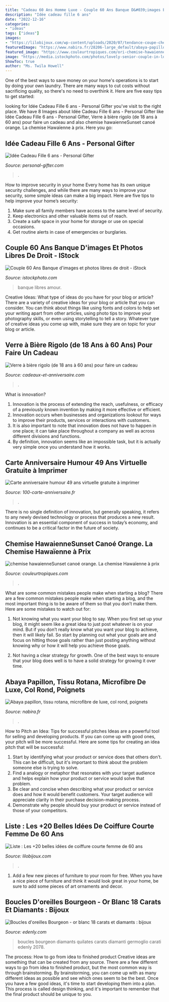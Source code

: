 ```yaml
---
title: "Cadeau 60 Ans Homme Luxe - Couple 60 Ans Banque D&#039;images Et Photos Libres De Droit"
description: "Idée cadeau fille 6 ans"
date: "2022-12-16"
categories:
- "ideas"
tags: ["ideas"]
images:
- "https://lilobijoux.com/wp-content/uploads/2020/07/tendance-coupe-cheveux-courts-2016-femme-60-ans-coupe-4.jpg"
featuredImage: "https://www.nabira.fr/28206-large_default/abaya-papillon-rotana-crepe-de-luxe.jpg"
featured_image: "https://www.couleurtropiques.com/ori-chemise-hawaienne-sunset-cano-orange-2868_6046.jpg"
image: "https://media.istockphoto.com/photos/lovely-senior-couple-in-love-looking-at-copyspace-picture-id483203571?k=6&amp;m=483203571&amp;s=612x612&amp;w=0&amp;h=zsKEHI_XJg4UVWwuD1bnnuDvp9bj58V2m9pUtMGnPB0="
ShowToc: true
author: "Ms. Twila Howell"
---
```



One of the best ways to save money on your home's operations is to start by doing your own laundry. There are many ways to cut costs without sacrificing quality, so there's no need to overthink it. Here are five easy tips to get started:

	

		
looking for Idée Cadeau Fille 6 ans - Personal Gifter you've visit to the right place. We have 8 Images about Idée Cadeau Fille 6 ans - Personal Gifter like Idée Cadeau Fille 6 ans - Personal Gifter, Verre à bière rigolo (de 18 ans à 60 ans) pour faire un cadeau and also chemise hawaienneSunset canoé orange. La chemise Hawaïenne à prix. Here you go:
		
    
## Idée Cadeau Fille 6 Ans - Personal Gifter

<img loading=lazy src="https://images.personal-gifter.com/2019/12/Nene-Toys-Tour-de-Blocs-Empilables-en-Bois-avec-Couleurs-et-Animaux-Jeu-dadresse-et-dquilibre-4-en-1-pour-Filles-et-Garons-de-3--9-ans-Cadeau--Partager-entre-Parents-et-Enfants-76-pices-0.jpg" onerror="this.onerror=null;this.src='https://tse2.mm.bing.net/th?id=OIP.14s2WNnIBIvAp3nOww3VUwHaHa&amp;pid=15.1';" alt="Idée Cadeau Fille 6 ans - Personal Gifter">

_Source: personal-gifter.com_

>. 

	

How to improve security in your home
Every home has its own unique security challenges, and while there are many ways to improve your security, some simple ideas can make a big impact. Here are five tips to help improve your home’s security:
1. Make sure all family members have access to the same level of security.
2. Keep electronics and other valuable items out of reach.
3. Create a safe space in your home for storage or use on special occasions.
4. Get routine alerts in case of emergencies or burglaries.

    
## Couple 60 Ans Banque D&#039;images Et Photos Libres De Droit - IStock

<img loading=lazy src="https://media.istockphoto.com/photos/lovely-senior-couple-in-love-looking-at-copyspace-picture-id483203571?k=6&amp;m=483203571&amp;s=612x612&amp;w=0&amp;h=zsKEHI_XJg4UVWwuD1bnnuDvp9bj58V2m9pUtMGnPB0=" onerror="this.onerror=null;this.src='https://tse3.mm.bing.net/th?id=OIP.7SP2eZ5mqMPTKOtLQEOF3gHaE8&amp;pid=15.1';" alt="Couple 60 Ans Banque d&#039;images et photos libres de droit - iStock">

_Source: istockphoto.com_

>banque libres amour. 

	

Creative Ideas: What type of ideas do you have for your blog or article?
There are a variety of creative ideas for your blog or article that you can consider. You can think about things like using fonts and colors to help set your writing apart from other articles, using photo tips to improve your photography skills, or even using storytelling to tell a story. Whatever type of creative ideas you come up with, make sure they are on topic for your blog or article.

    
## Verre à Bière Rigolo (de 18 Ans à 60 Ans) Pour Faire Un Cadeau

<img loading=lazy src="https://www.cadeaux-et-anniversaire.com/23376-large_default/verre-a-biere-anniversaire.jpg" onerror="this.onerror=null;this.src='https://tse2.mm.bing.net/th?id=OIP.r2qT7uFMYSlu6b4PNOdeuQAAAA&amp;pid=15.1';" alt="Verre à bière rigolo (de 18 ans à 60 ans) pour faire un cadeau">

_Source: cadeaux-et-anniversaire.com_

>. 

	

What is innovation?
1. Innovation is the process of extending the reach, usefulness, or efficacy of a previously known invention by making it more effective or efficient.
2. Innovation occurs when businesses and organizations lookout for ways to improve their products, services or interactions with customers.
3. It is also important to note that innovation does not have to happen in one place; it can take place throughout a company as well as across different divisions and functions.
4. By definition, innovation seems like an impossible task, but it is actually very simple once you understand how it works.

    
## Carte Anniversaire Humour 49 Ans Virtuelle Gratuite à Imprimer

<img loading=lazy src="http://100-carte-anniversaire.fr/wp-content/uploads/2016/01/carte-anniversaire-humour-49-ans-premium.jpg" onerror="this.onerror=null;this.src='https://tse4.mm.bing.net/th?id=OIP.E8LGA7vCsHpOg0RyNE0KZgHaEc&amp;pid=15.1';" alt="Carte anniversaire humour 49 ans virtuelle gratuite à imprimer">

_Source: 100-carte-anniversaire.fr_

>. 

	

There is no single definition of innovation, but generally speaking, it refers to any newly devised technology or process that produces a new result. Innovation is an essential component of success in today’s economy, and continues to be a critical factor in the future of society.

    
## Chemise HawaienneSunset Canoé Orange. La Chemise Hawaïenne à Prix

<img loading=lazy src="https://www.couleurtropiques.com/ori-chemise-hawaienne-sunset-cano-orange-2868_6046.jpg" onerror="this.onerror=null;this.src='https://tse4.mm.bing.net/th?id=OIP.4o0tXTtpDgS9unMBbRnpZAHaKj&amp;pid=15.1';" alt="chemise hawaienneSunset canoé orange. La chemise Hawaïenne à prix">

_Source: couleurtropiques.com_

>. 

	

What are some common mistakes people make when starting a blog?
There are a few common mistakes people make when starting a blog, and the most important thing is to be aware of them so that you don’t make them. Here are some mistakes to watch out for:
1. Not knowing what you want your blog to say. When you first set up your blog, it might seem like a great idea to just post whatever is on your mind. But if you don’t really know what you want your blog to achieve, then it will likely fail. So start by planning out what your goals are and focus on hitting those goals rather than just posting anything without knowing why or how it will help you achieve those goals.

2. Not having a clear strategy for growth. One of the best ways to ensure that your blog does well is to have a solid strategy for growing it over time.

    
## Abaya Papillon, Tissu Rotana, Microfibre De Luxe, Col Rond, Poignets

<img loading=lazy src="https://www.nabira.fr/28206-large_default/abaya-papillon-rotana-crepe-de-luxe.jpg" onerror="this.onerror=null;this.src='https://tse3.mm.bing.net/th?id=OIP.aNFvh4zClfsgIWAzmuxq-QHaMV&amp;pid=15.1';" alt="Abaya papillon, tissu rotana, microfibre de luxe, col rond, poignets">

_Source: nabira.fr_

>. 

	

How to Pitch an Idea: Tips for successful pitches
Ideas are a powerful tool for selling and developing products. If you can come up with good ones, your pitch will be more successful. Here are some tips for creating an idea pitch that will be successful:
1. Start by identifying what your product or service does that others don't. This can be difficult, but it's important to think about the problem someone else is trying to solve.
2. Find a analogy or metaphor that resonates with your target audience and helps explain how your product or service would solve that problem.
3. Be clear and concise when describing what your product or service does and how it would benefit customers. Your target audience will appreciate clarity in their purchase decision-making process.
4. Demonstrate why people should buy your product or service instead of those of your competitors.

    
## Liste : Les +20 Belles Idées De Coiffure Courte Femme De 60 Ans

<img loading=lazy src="https://lilobijoux.com/wp-content/uploads/2020/07/tendance-coupe-cheveux-courts-2016-femme-60-ans-coupe-4.jpg" onerror="this.onerror=null;this.src='https://tse1.mm.bing.net/th?id=OIP.WE0aw5_U5pQFKFO_MO7pjgHaKT&amp;pid=15.1';" alt="Liste : Les +20 belles idées de coiffure courte femme de 60 ans">

_Source: lilobijoux.com_

>. 

	

1. Add a few new pieces of furniture to your room for free. When you have a nice piece of furniture and think it would look great in your home, be sure to add some pieces of art ornaments and decor.

    
## Boucles D&#039;oreilles Bourgeon - Or Blanc 18 Carats Et Diamants : Bijoux

<img loading=lazy src="https://img.edenly.com/diamant/boucles-oreilles-bourgeon-or-blanc-18-carats-diamants__2078_1-z.jpg" onerror="this.onerror=null;this.src='https://tse2.mm.bing.net/th?id=OIP.VFpJV_hL_Cn0vxxcQDupFQHaHa&amp;pid=15.1';" alt="Boucles d&#039;oreilles Bourgeon - or blanc 18 carats et diamants : bijoux">

_Source: edenly.com_

>boucles bourgeon diamants quilates carats diamanti germoglio carati edenly 2078. 

	

The process: How to go from idea to finished product
Creative ideas are something that can be created from any source. There are a few different ways to go from idea to finished product, but the most common way is through brainstorming. By brainstorming, you can come up with as many different ideas as possible and see which ones seem to be the best. Once you have a few good ideas, it's time to start developing them into a plan. This process is called design thinking, and it's important to remember that the final product should be unique to you.

